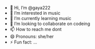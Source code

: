 - 👋 Hi, I’m @gaya222
- 👀 I’m interested in music 
- 🌱 I’m currently learning music
- 💞️ I’m looking to collaborate on codeing 
- 📫 How to reach me dont 
- 😄 Pronouns: she/her
- ⚡ Fun fact: ...

<!---
gaya222/gaya222 is a ✨ special ✨ repository because its `README.md` (this file) appears on your GitHub profile.
You can click the Preview link to take a look at your changes.
--->

